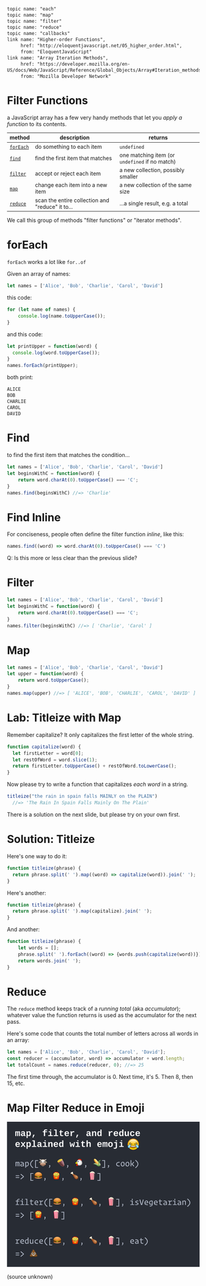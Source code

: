     topic name: "each"
    topic name: "map"
    topic name: "filter"
    topic name: "reduce"
    topic name: "callbacks"
    link name: "Higher-order Functions",
         href: "http://eloquentjavascript.net/05_higher_order.html",
         from: "EloquentJavaScript"
    link name: "Array Iteration Methods",
         href: "https://developer.mozilla.org/en-US/docs/Web/JavaScript/Reference/Global_Objects/Array#Iteration_methods",
         from: "Mozilla Developer Network"

# Filter Functions

a JavaScript array has a few very handy methods
that let you *apply a function* to its contents.

| method | description | returns |
|---|---|---|
| [`forEach`](https://developer.mozilla.org/en-US/docs/Web/JavaScript/Reference/Global_Objects/Array/find)  | do something to each item | `undefined`|
| [`find`](https://developer.mozilla.org/en-US/docs/Web/JavaScript/Reference/Global_Objects/Array/find)  | find the first item that matches | one matching item (or `undefined` if no match) |
| [`filter`](https://developer.mozilla.org/en-US/docs/Web/JavaScript/Reference/Global_Objects/Array/filter) | accept or reject each item | a new collection, possibly smaller |
| [`map`](https://developer.mozilla.org/en-US/docs/Web/JavaScript/Reference/Global_Objects/Array/map)  | change each item into a new item | a new collection of the same size |
| [`reduce`](https://developer.mozilla.org/en-US/docs/Web/JavaScript/Reference/Global_Objects/Array/reduce)  | scan the entire collection and "reduce" it to... | ...a single result, e.g. a total |

We call this group of methods "filter functions" or "iterator methods".

# forEach

`forEach` works a lot like `for..of`

Given an array of names:

```javascript
let names = ['Alice', 'Bob', 'Charlie', 'Carol', 'David']
```

this code:

```javascript
for (let name of names) {
    console.log(name.toUpperCase());
}
```

and this code:

```javascript
let printUpper = function(word) {
  console.log(word.toUpperCase());
}
names.forEach(printUpper);
```

both print:

```
ALICE
BOB
CHARLIE
CAROL
DAVID
```

# Find

to find the first item that matches the condition...

```javascript
let names = ['Alice', 'Bob', 'Charlie', 'Carol', 'David']
let beginsWithC = function(word) {
    return word.charAt(0).toUpperCase() === 'C';
}
names.find(beginsWithC) //=> 'Charlie'
```

# Find Inline

For conciseness, people often define the filter function *inline*, like this:

```javascript
names.find((word) => word.charAt(0).toUpperCase() === 'C')
```

Q: Is this more or less clear than the previous slide?

# Filter

```javascript
let names = ['Alice', 'Bob', 'Charlie', 'Carol', 'David']
let beginsWithC = function(word) {
    return word.charAt(0).toUpperCase() === 'C';
}
names.filter(beginsWithC) //=> [ 'Charlie', 'Carol' ]
```

# Map

```javascript
let names = ['Alice', 'Bob', 'Charlie', 'Carol', 'David']
let upper = function(word) {
    return word.toUpperCase();
}
names.map(upper) //=> [ 'ALICE', 'BOB', 'CHARLIE', 'CAROL', 'DAVID' ]
```
# Lab: Titleize with Map

Remember capitalize? It only capitalizes the first letter of the whole string.

```javascript
function capitalize(word) {
  let firstLetter = word[0];
  let restOfWord = word.slice(1);
  return firstLetter.toUpperCase() + restOfWord.toLowerCase();
}
```
Now please try to write a function that capitalizes *each word* in a string.

```javascript
titleize("the rain in spain falls MAINLY on the PLAIN")
  //=> 'The Rain In Spain Falls Mainly On The Plain'
```

There is a solution on the next slide, but please try on your own first.

# Solution: Titleize

Here's one way to do it:

```javascript
function titleize(phrase) {
  return phrase.split(' ').map((word) => capitalize(word)).join(' ');
}
```

Here's another:

```javascript
function titleize(phrase) {
  return phrase.split(' ').map(capitalize).join(' ');
}
```

And another:

```javascript
function titleize(phrase) {
    let words = [];
    phrase.split(' ').forEach((word) => {words.push(capitalize(word))});
    return words.join(' ');
}
```

# Reduce

The `reduce` method keeps track of a *running total* (aka *accumulator*); whatever value the function returns is used as the accumulator for the next pass.

Here's some code that counts the total number of letters across all words in an array:

```javascript
let names = ['Alice', 'Bob', 'Charlie', 'Carol', 'David'];
const reducer = (accumulator, word) => accumulator + word.length;
let totalCount = names.reduce(reducer, 0); //=> 25
```

The first time through, the accumulator is 0. Next time, it's 5. Then 8, then 15, etc.

# Map Filter Reduce in Emoji

![map filter reduce in emoji](../images/map-filter-reduce-in-emoji.png)

(source unknown)
